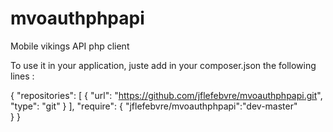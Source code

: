 mvoauthphpapi
=============

Mobile vikings API php client

To use it in your application, juste add in your composer.json the following lines :

{
    "repositories": [
        {
            "url": "https://github.com/jflefebvre/mvoauthphpapi.git",
            "type": "git"
        }
    ],
    "require": {
	    "jflefebvre/mvoauthphpapi":"dev-master"		
	}
}

